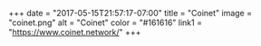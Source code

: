 +++
date = "2017-05-15T21:57:17-07:00"
title = "Coinet"
image = "coinet.png"
alt = "Coinet"
color = "#161616"
link1 = "https://www.coinet.network/"
+++
